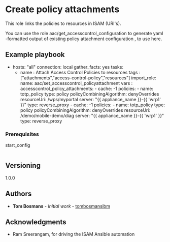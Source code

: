 # Create policy attachments

This role links the policies to resources in ISAM (URI's).

You can use the role aac/get_accesscontrol_configuration to generate yaml -formatted output of existing policy
attachment configuration , to use here.

## Example playbook

- hosts: "all"
  connection: local
  gather_facts: yes
  tasks:
    - name       : Attach Access Control Policies to resources
      tags       : ["attachments","access-control-policy","resources"]
      import_role:
        name: aac/set_accesscontrol_policyattachment
      vars       :
        accesscontrol_policy_attachments:
          - cache: -1
            policies:
            -   name: totp_policy
                type: policy
            policyCombiningAlgorithm: denyOverrides
            resourceUri: /wps/myportal
            server: "{{ appliance_name }}-{{ 'wrp1' }}"
            type: reverse_proxy
          - cache: -1
            policies:
            -   name: totp_policy
                type: policy
            policyCombiningAlgorithm: denyOverrides
            resourceUri: /demo/mobile-demo/diag
            server: "{{ appliance_name }}-{{ 'wrp1' }}"
            type: reverse_proxy


### Prerequisites

start_config

```

```

## Versioning
1.0.0

## Authors

* **Tom Bosmans** - *Initial work* - [tombosmansibm](https://github.com/tombosmansibm/isam-ansible-roles)

## Acknowledgments

* Ram Sreerangam, for driving the ISAM Ansible automation

